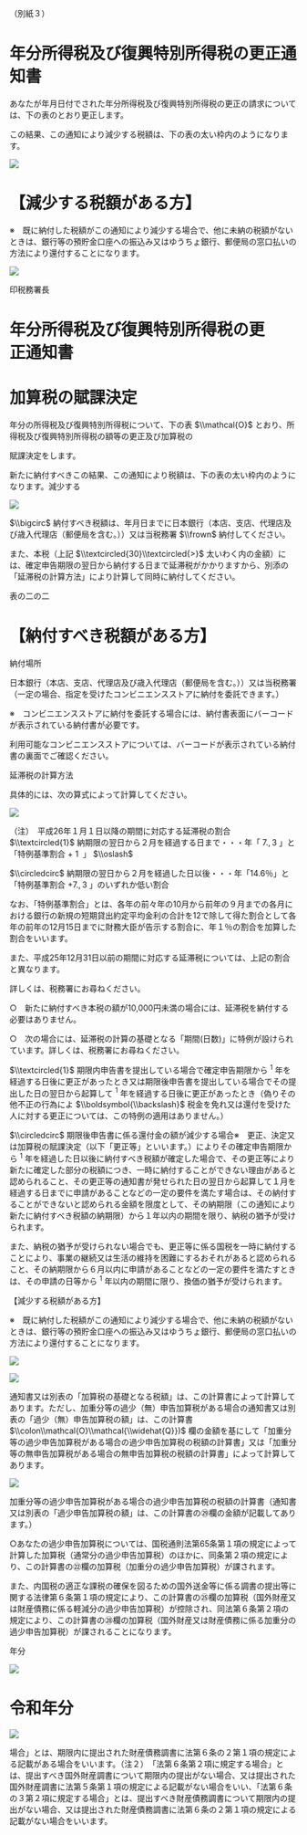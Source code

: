 （別紙３）

# 年分所得税及び復興特別所得税の更正通知書

あなたが年月日付でされた年分所得税及び復興特別所得税の更正の請求については、下の表のとおり更正します。

この結果、この通知により減少する税額は、下の表の太い枠内のようになります。

![](https://www.nta.go.jp/tmp/d09bf5af-897e-41a4-beec-592bb3c2cce1/images/8dbf7ba808f4c6395bbacc3bd9f98d296194440e0eb28d213426eefb4a52d377.jpg)

# 【減少する税額がある方】

※　既に納付した税額がこの通知により減少する場合で、他に未納の税額がないときは、銀行等の預貯金口座への振込み又はゆうちょ銀行、郵便局の窓口払いの方法により還付することになります。

![](https://www.nta.go.jp/tmp/d09bf5af-897e-41a4-beec-592bb3c2cce1/images/e0bef5fb54cd2080afa8e8a72e12a1cd0e2face36d21a6fed8d5a5b5fb5f7a28.jpg)

印税務署長

# 年分所得税及び復興特別所得税の更　　正通知書

# 加算税の賦課決定

年分の所得税及び復興特別所得税について、下の表 $\\mathcal{O}$ とおり、所得税及び復興特別所得税の額等の更正及び加算税の

賦課決定をします。

新たに納付すべきこの結果、この通知により税額は、下の表の太い枠内のようになります。減少する

![](https://www.nta.go.jp/tmp/d09bf5af-897e-41a4-beec-592bb3c2cce1/images/952239754dd02c23c3f28e6bc76818143c2eff2a3a63357cd4629294d66080da.jpg)

$\\bigcirc$ 納付すべき税額は、年月日までに日本銀行（本店、支店、代理店及び歳入代理店（郵便局を含む。））又は当税務署 $\\frown$ 納付してください。

また、本税（上記 $\\textcircled{30}\\textcircled{>}$ 太いわく内の金額）には、確定申告期限の翌日から納付する日まで延滞税がかかりますから、別添の「延滞税の計算方法」により計算して同時に納付してください。

表の二の二

# 【納付すべき税額がある方】

納付場所

日本銀行（本店、支店、代理店及び歳入代理店（郵便局を含む。））又は当税務署（一定の場合、指定を受けたコンビニエンスストアに納付を委託できます。）

※　コンビニエンスストアに納付を委託する場合には、納付書表面にバーコードが表示されている納付書が必要です。

利用可能なコンビニエンスストアについては、バーコードが表示されている納付書の裏面でご確認ください。

延滞税の計算方法

具体的には、次の算式によって計算してください。

![](https://www.nta.go.jp/tmp/d09bf5af-897e-41a4-beec-592bb3c2cce1/images/6e512ec2b23b4f289f2bac45100c979ff07ece93338f4f5a718fe088440282bb.jpg)

（注）　平成26年１月１日以降の期間に対応する延滞税の割合 $\\textcircled{1}$ 納期限の翌日から２月を経過する日まで・・・年「 $7.,3%$ 」と「特例基準割合 $+\ 1\ %$ 」 $\\oslash$

$\\circledcirc$ 納期限の翌日から２月を経過した日以後・・・年「14.6％」と「特例基準割合 $+7.,3%$ 」のいずれか低い割合

なお、「特例基準割合」とは、各年の前々年の10月から前年の９月までの各月における銀行の新規の短期貸出約定平均金利の合計を12で除して得た割合として各年の前年の12月15日までに財務大臣が告示する割合に、年１％の割合を加算した割合をいいます。

また、平成25年12月31日以前の期間に対応する延滞税については、上記の割合と異なります。

詳しくは、税務署にお尋ねください。

○　新たに納付すべき本税の額が10,000円未満の場合には、延滞税を納付する必要はありません。

○　次の場合には、延滞税の計算の基礎となる「期間(日数)」に特例が設けられています。詳しくは、税務署にお尋ねください。

$\\textcircled{1}$ 期限内申告書を提出している場合で確定申告期限から $^1$ 年を経過する日後に更正があったとき又は期限後申告書を提出している場合でその提出した日の翌日から起算して $^1$ 年を経過する日後に更正があったとき（偽りその他不正の行為によ $\\boldsymbol{\\backslash}$ 税金を免れ又は還付を受けた人に対する更正については、この特例の適用はありません。）

$\\circledcirc$ 期限後申告書に係る還付金の額が減少する場合※　更正、決定又は加算税の賦課決定（以下「更正等」といいます。）によりその確定申告期限から $^1$ 年を経過した日以後に納付すべき税額が確定した場合で、その更正等により新たに確定した部分の税額につき、一時に納付することができない理由があると認められること、その更正等の通知書が発せられた日の翌日から起算して１月を経過する日までに申請があることなどの一定の要件を満たす場合は、その納付することができないと認められる金額を限度として、その納期限（この通知により新たに納付すべき税額の納期限）から１年以内の期間を限り、納税の猶予が受けられます。

また、納税の猶予が受けられない場合でも、更正等に係る国税を一時に納付することにより、事業の継続又は生活の維持を困難にするおそれがあると認められること、その納期限から６月以内に申請があることなどの一定の要件を満たすときは、その申請の日等から $^1$ 年以内の期間に限り、換価の猶予が受けられます。

【減少する税額がある方】

※　既に納付した税額がこの通知により減少する場合で、他に未納の税額がないときは、銀行等の預貯金口座への振込み又はゆうちょ銀行、郵便局の窓口払いの方法により還付することになります。

![](https://www.nta.go.jp/tmp/d09bf5af-897e-41a4-beec-592bb3c2cce1/images/9eb2e0d39f9de9a36c85fdf2e558f7f35bbc80f44eabb8f8a544f0702e5a270a.jpg)

![](https://www.nta.go.jp/tmp/d09bf5af-897e-41a4-beec-592bb3c2cce1/images/3e176a3464ca75d1f63b9324d5a0b4d001532f23de6f3e26c281967ed593fb83.jpg)

通知書又は別表の「加算税の基礎となる税額」は、この計算書によって計算してあります。ただし、加重分等の過少（無）申告加算税がある場合の通知書又は別表の「過少（無）申告加算税の額」は、この計算書 $\\colon\\mathcal{O}\\mathcal{\\widehat{Q}})$ 欄の金額を基にして「加重分等の過少申告加算税がある場合の過少申告加算税の税額の計算書」又は「加重分等の無申告加算税がある場合の無申告加算税の税額の計算書」によって計算してあります。

![](https://www.nta.go.jp/tmp/d09bf5af-897e-41a4-beec-592bb3c2cce1/images/18faf1123a4fad9e86d8c6a88f3d3fe31e60b742181fe25cdca139ad2bbe9d36.jpg)

加重分等の過少申告加算税がある場合の過少申告加算税の税額の計算書（通知書又は別表の「過少申告加算税の額」は、この計算書の㉙欄の金額が記載してあります。）

○あなたの過少申告加算税については、国税通則法第65条第１項の規定によって計算した加算税（通常分の過少申告加算税）のほかに、同条第２項の規定により、この計算書の㉒欄の加算税（加重分の過少申告加算税）が課されます。

また、内国税の適正な課税の確保を図るための国外送金等に係る調書の提出等に関する法律第６条第１項の規定により、この計算書の㉕欄の加算税（国外財産又は財産債務に係る軽減分の過少申告加算税）が控除され、同法第６条第２項の規定により、この計算書の㉘欄の加算税（国外財産又は財産債務に係る加重分の過少申告加算税）が課されることになります。

年分

![](https://www.nta.go.jp/tmp/d09bf5af-897e-41a4-beec-592bb3c2cce1/images/25d842924e2282132ea15faec64e99f5aac5719d5bce06198c1a7d548d45d4c5.jpg)

# 令和年分

![](https://www.nta.go.jp/tmp/d09bf5af-897e-41a4-beec-592bb3c2cce1/images/a3f23dbf54556f49c2524b182d5ca4f5081b92cbf6e8560d0615d54d597a5ee3.jpg)

場合」とは、期限内に提出された財産債務調書に法第６条の２第１項の規定による記載がある場合をいいます。（注２）　「法第６条第２項に規定する場合」とは、提出すべき国外財産調書について期限内の提出がない場合、又は提出された国外財産調書に法第５条第１項の規定による記載がない場合をいい、「法第６条の３第２項に規定する場合」とは、提出すべき財産債務調書について期限内の提出がない場合、又は提出された財産債務調書に法第６条の２第１項の規定による記載がない場合をいいます。